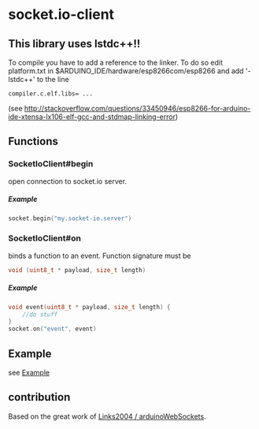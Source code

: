 # socket.io-client

## This library uses lstdc++!!
To compile you have to add a reference to the linker. 
To do so edit platform.txt in $ARDUINO_IDE/hardware/esp8266com/esp8266 and add '-lstdc++' to the line 
```
compiler.c.elf.libs= ...
```
(see http://stackoverflow.com/questions/33450946/esp8266-for-arduino-ide-xtensa-lx106-elf-gcc-and-stdmap-linking-error)

## Functions

### SocketIoClient#begin
open connection to socket.io server.
##### Example
```c
socket.begin("my.socket-io.server")
```

### SocketIoClient#on
binds a function to an event. Function signature must be
```c
void (uint8_t * payload, size_t length)
```
##### Example
```c
void event(uint8_t * payload, size_t length) {
	//do stuff
}
socket.on("event", event)
```

##  Example
see [Example](examples/example.ino)

## contribution
Based on the great work of [Links2004 / arduinoWebSockets](https://github.com/Links2004/arduinoWebSockets).
